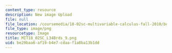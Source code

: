 ```yaml
---
content_type: resource
description: New image Upload
file: null
file_location: /coursemedia/18-02sc-multivariable-calculus-fall-2010/be29baa6af19b4e7cdaaf1a8ba13b1dd_MIT18_02SC_L34Brds_9.png
file_type: image/png
resourcetype: Image
title: MIT18_02SC_L34Brds_9.png
uid: be29baa6-af19-b4e7-cdaa-f1a8ba13b1dd
---
```

